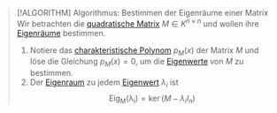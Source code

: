 > [!ALGORITHM] Algorithmus: Bestimmen der Eigenräume einer Matrix
> Wir betrachten die [quadratische Matrix](../Quadratische%20Matrix.md) $M\in K^{n\times n}$ und wollen ihre [Eigenräume](Eigenraum.md) bestimmen.
> 
> 1. Notiere das [charakteristische Polynom](Das%20charakteristische%20Polynom.md) $p_M(x)$ der Matrix $M$ und löse die Gleichung $p_M(x) = 0$, um die [Eigenwerte](Eigenwert.md) von $M$ zu bestimmen.
> 2. Der [Eigenraum](Eigenraum.md) zu jedem [Eigenwert](Eigenwert.md) $\lambda_i$ ist
> $$\operatorname{Eig_M(\lambda_i)} = \ker(M-\lambda_i I_n)$$